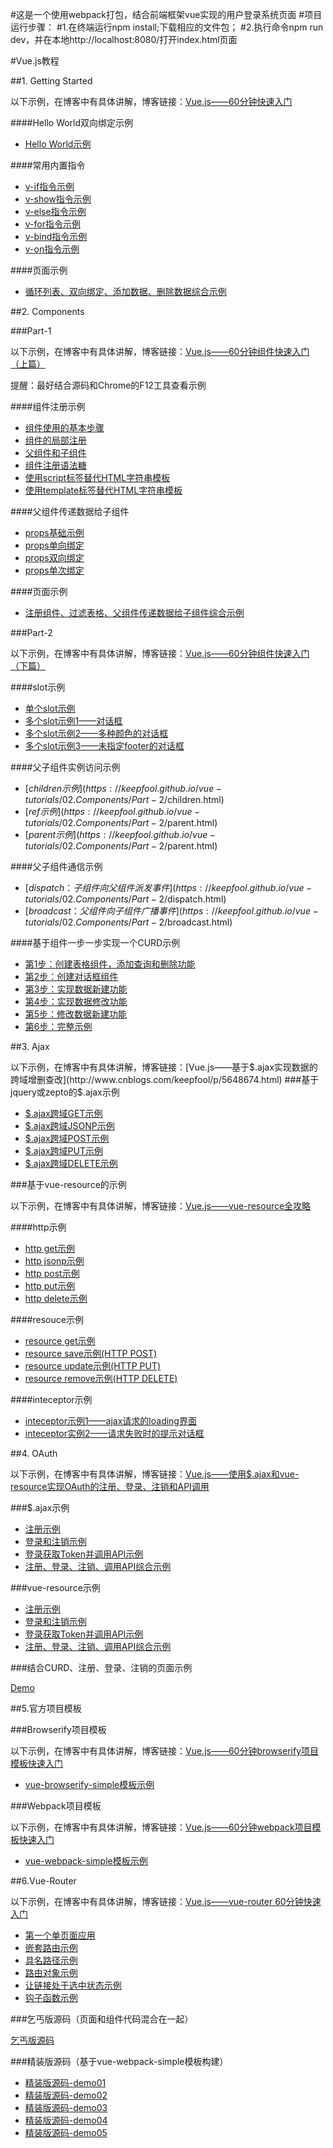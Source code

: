 #这是一个使用webpack打包，结合前端框架vue实现的用户登录系统页面
#项目运行步骤：
#1.在终端运行npm install;下载相应的文件包；
#2.执行命令npm run dev，并在本地http://localhost:8080/打开index.html页面


#Vue.js教程

##1. Getting Started

以下示例，在博客中有具体讲解，博客链接：[Vue.js——60分钟快速入门](http://www.cnblogs.com/keepfool/p/5619070.html)

####Hello World双向绑定示例

- [Hello World示例](https://keepfool.github.io/vue-tutorials/01.GettingStarted/index.html)

####常用内置指令
- [v-if指令示例](https://keepfool.github.io/vue-tutorials/01.GettingStarted/v-if.html)
- [v-show指令示例](https://keepfool.github.io/vue-tutorials/01.GettingStarted/v-show.html)
- [v-else指令示例](https://keepfool.github.io/vue-tutorials/01.GettingStarted/v-else.html)
- [v-for指令示例](https://keepfool.github.io/vue-tutorials/01.GettingStarted/v-for.html)
- [v-bind指令示例](https://keepfool.github.io/vue-tutorials/01.GettingStarted/v-bind.html)
- [v-on指令示例](https://keepfool.github.io/vue-tutorials/01.GettingStarted/v-if.html)

####页面示例
- [循环列表、双向绑定、添加数据、删除数据综合示例](https://keepfool.github.io/vue-tutorials/01.GettingStarted/simple-demo.html)

##2. Components

###Part-1

以下示例，在博客中有具体讲解，博客链接：[Vue.js——60分钟组件快速入门（上篇）](http://www.cnblogs.com/keepfool/p/5625583.html)

提醒：最好结合源码和Chrome的F12工具查看示例

####组件注册示例

- [组件使用的基本步骤](https://keepfool.github.io/vue-tutorials/02.Components/Part-1/registration-steps.html)
- [组件的局部注册](https://keepfool.github.io/vue-tutorials/02.Components/Part-1/local-registration.html)
- [父组件和子组件](https://keepfool.github.io/vue-tutorials/02.Components/Part-1/local-registration-with-child-component.html)
- [组件注册语法糖](https://keepfool.github.io/vue-tutorials/02.Components/Part-1/registration-sugar.html)
- [使用script标签替代HTML字符串模板](https://keepfool.github.io/vue-tutorials/02.Components/Part-1/use-script-tag.html)
- [使用template标签替代HTML字符串模板](https://keepfool.github.io/vue-tutorials/02.Components/Part-1/use-template-tag.html)


####父组件传递数据给子组件
- [props基础示例](https://keepfool.github.io/vue-tutorials/02.Components/Part-1/basic-props.html)
- [props单向绑定](https://keepfool.github.io/vue-tutorials/02.Components/Part-1/single-bind-props.html)
- [props双向绑定](https://keepfool.github.io/vue-tutorials/02.Components/Part-1/double-bind-props.html)
- [props单次绑定](https://keepfool.github.io/vue-tutorials/02.Components/Part-1/once-bind-props.html)

####页面示例
- [注册组件、过滤表格、父组件传递数据给子组件综合示例](https://keepfool.github.io/vue-tutorials/02.Components/Part-1/simple-demo.html)

###Part-2

以下示例，在博客中有具体讲解，博客链接：[Vue.js——60分钟组件快速入门（下篇）](http://www.cnblogs.com/keepfool/p/5637834.html)

####slot示例

- [单个slot示例](https://keepfool.github.io/vue-tutorials/02.Components/Part-2/single-slot.html)
- [多个slot示例1——对话框](https://keepfool.github.io/vue-tutorials/02.Components/Part-2/dialog-slot.html)
- [多个slot示例2——多种颜色的对话框](https://keepfool.github.io/vue-tutorials/02.Components/Part-2/dialog-slot-with-class.html)
- [多个slot示例3——未指定footer的对话框](https://keepfool.github.io/vue-tutorials/02.Components/Part-2/dialog-slot-with-class-no-footer.html)

####父子组件实例访问示例

- [$children示例](https://keepfool.github.io/vue-tutorials/02.Components/Part-2/$children.html)
- [$ref示例](https://keepfool.github.io/vue-tutorials/02.Components/Part-2/$parent.html)
- [$parent示例](https://keepfool.github.io/vue-tutorials/02.Components/Part-2/$parent.html)

####父子组件通信示例

- [$dispatch：子组件向父组件派发事件](https://keepfool.github.io/vue-tutorials/02.Components/Part-2/$dispatch.html)
- [$broadcast：父组件向子组件广播事件](https://keepfool.github.io/vue-tutorials/02.Components/Part-2/$broadcast.html)

####基于组件一步一步实现一个CURD示例

- [第1步：创建表格组件，添加查询和删除功能](https://keepfool.github.io/vue-tutorials/02.Components/Part-2/demo/step01.html)
- [第2步：创建对话框组件](https://keepfool.github.io/02.Components/Part-2/demo/step02.html)
- [第3步：实现数据新建功能](https://keepfool.github.io/vue-tutorials/02.Components/Part-2/demo/step03.html)
- [第4步：实现数据修改功能](https://keepfool.github.io/vue-tutorials/02.Components/Part-2/demo/step04.html)
- [第5步：修改数据新建功能](https://keepfool.github.io/vue-tutorials/02.Components/Part-2/demo/step05.html)
- [第6步：完整示例](https://keepfool.github.io/vue-tutorials/02.Components/Part-2/demo/step06.html)

##3. Ajax

以下示例，在博客中有具体讲解，博客链接：[Vue.js——基于$.ajax实现数据的跨域增删查改](http://www.cnblogs.com/keepfool/p/5648674.html)
###基于jquery或zepto的$.ajax示例

- [$.ajax跨域GET示例](http://211.149.193.19:8090/vue-tutorials/03.Ajax/jquery-zepto/ajax-cors-get.html)
- [$.ajax跨域JSONP示例](http://211.149.193.19:8090/vue-tutorials/03.Ajax/jquery-zepto/ajax-jsonp.html)
- [$.ajax跨域POST示例](http://211.149.193.19:8090/vue-tutorials/03.Ajax/jquery-zepto/ajax-cors-post.html)
- [$.ajax跨域PUT示例](http://211.149.193.19:8090/vue-tutorials/03.Ajax/jquery-zepto/ajax-cors-put.html)
- [$.ajax跨域DELETE示例](http://211.149.193.19:8090/vue-tutorials/03.Ajax/jquery-zepto/ajax-cors-delete.html)

###基于vue-resource的示例

以下示例，在博客中有具体讲解，博客链接：[Vue.js——vue-resource全攻略](http://www.cnblogs.com/keepfool/p/5657065.html)

####http示例
- [http get示例](http://211.149.193.19:8090/vue-tutorials/03.Ajax/vue-resource/http-get.html)
- [http jsonp示例](http://211.149.193.19:8090/vue-tutorials/03.Ajax/vue-resource/http-jsonp.html)
- [http post示例](http://211.149.193.19:8090/vue-tutorials/03.Ajax/vue-resource/http-post.html)
- [http put示例](http://211.149.193.19:8090/vue-tutorials/03.Ajax/vue-resource/http-put.html)
- [http delete示例](http://211.149.193.19:8090/vue-tutorials/03.Ajax/vue-resource/http-delete.html)

####resouce示例
- [resource get示例](http://211.149.193.19:8090/vue-tutorials/03.Ajax/vue-resource/resource-get.html)
- [resource save示例(HTTP POST)](http://211.149.193.19:8090/vue-tutorials/03.Ajax/vue-resource/resource-post.html)
- [resource update示例(HTTP PUT)](http://211.149.193.19:8090/vue-tutorials/03.Ajax/vue-resource/resource-put.html)
- [resource remove示例(HTTP DELETE)](http://211.149.193.19:8090/vue-tutorials/03.Ajax/vue-resource/resource-delete.html)

####inteceptor示例
- [inteceptor示例1——ajax请求的loading界面](http://211.149.193.19:8090/vue-tutorials/03.Ajax/vue-resource/inteceptor-demo1.html)
- [inteceptor实例2——请求失败时的提示对话框](http://211.149.193.19:8090/vue-tutorials/03.Ajax/vue-resource/inteceptor-demo2.html)

##4. OAuth

以下示例，在博客中有具体讲解，博客链接：[Vue.js——使用$.ajax和vue-resource实现OAuth的注册、登录、注销和API调用](http://www.cnblogs.com/keepfool/p/5665953.html)

###$.ajax示例

- [注册示例](http://211.149.193.19:8090/vue-tutorials/04.OAuth/jquery-zepto/step-01.html)
- [登录和注销示例](http://211.149.193.19:8090/vue-tutorials/04.OAuth/jquery-zepto/step-02.html)
- [登录获取Token并调用API示例](http://211.149.193.19:8090/vue-tutorials/04.OAuth/jquery-zepto/step-03.html)
- [注册、登录、注销、调用API综合示例](http://211.149.193.19:8090/vue-tutorials/04.OAuth/jquery-zepto/step-04.html)

###vue-resource示例

- [注册示例](http://211.149.193.19:8090/vue-tutorials/04.OAuth/vue-resource/step-01.html)
- [登录和注销示例](http://211.149.193.19:8090/vue-tutorials/04.OAuth/vue-resource/step-02.html)
- [登录获取Token并调用API示例](http://211.149.193.19:8090/vue-tutorials/04.OAuth/vue-resource/step-03.html)
- [注册、登录、注销、调用API综合示例](http://211.149.193.19:8090/vue-tutorials/04.OAuth/vue-resource/step-04.html)

###结合CURD、注册、登录、注销的页面示例

[Demo](http://211.149.193.19:8090/vue-tutorials/04.OAuth/vue-resource/demo.html)

##5.官方项目模板

###Browserify项目模板

以下示例，在博客中有具体讲解，博客链接：[Vue.js——60分钟browserify项目模板快速入门](http://www.cnblogs.com/keepfool/p/5677032.html)


- [vue-browserify-simple模板示例](https://keepfool.github.io/vue-tutorials/05.OfficialTemplates/my-browserify-simple-demo/)

###Webpack项目模板

以下示例，在博客中有具体讲解，博客链接：[Vue.js——60分钟webpack项目模板快速入门](http://www.cnblogs.com/keepfool/p/5678427.html)


- [vue-webpack-simple模板示例](https://keepfool.github.io/vue-tutorials/05.OfficialTemplates/my-webpack-simple-demo/)

##6.Vue-Router

以下示例，在博客中有具体讲解，博客链接：[Vue.js——vue-router 60分钟快速入门](http://www.cnblogs.com/keepfool/p/5690366.html)

- [第一个单页面应用](https://keepfool.github.io/vue-tutorials/06.Router/basic/basic_01.html)
- [嵌套路由示例](https://keepfool.github.io/vue-tutorials/06.Router/basic/basic_02.html)
- [具名路径示例](https://keepfool.github.io/vue-tutorials/06.Router/basic/basic_03.html)
- [路由对象示例](https://keepfool.github.io/vue-tutorials/06.Router/basic/basic_04.html)
- [让链接处于选中状态示例](https://keepfool.github.io/vue-tutorials/06.Router/basic/basic_05.html)
- [钩子函数示例](https://keepfool.github.io/vue-tutorials/06.Router/basic/basic_06.html)

###乞丐版源码（页面和组件代码混合在一起）

[乞丐版源码](https://github.com/keepfool/vue-tutorials/tree/master/06.Router/basic)

###精装版源码（基于vue-webpack-simple模板构建）

- [精装版源码-demo01](https://github.com/keepfool/vue-tutorials/tree/master/06.Router/demo01)
- [精装版源码-demo02](https://github.com/keepfool/vue-tutorials/tree/master/06.Router/demo02)
- [精装版源码-demo03](https://github.com/keepfool/vue-tutorials/tree/master/06.Router/demo03)
- [精装版源码-demo04](https://github.com/keepfool/vue-tutorials/tree/master/06.Router/demo04)
- [精装版源码-demo05](https://github.com/keepfool/vue-tutorials/tree/master/06.Router/demo05)